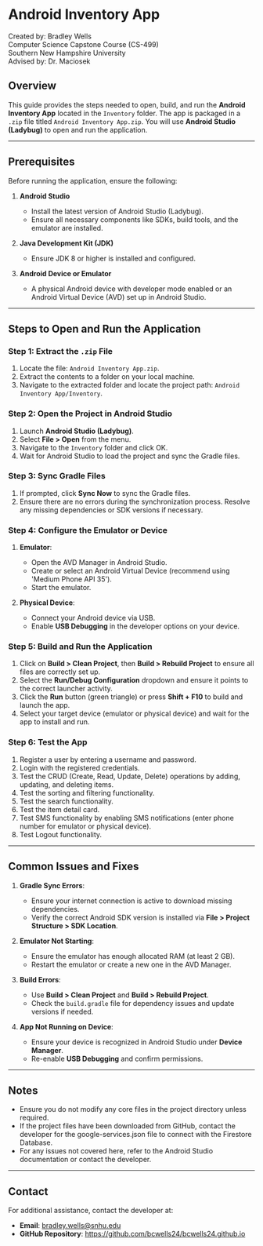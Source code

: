 # Android Inventory App
Created by: Bradley Wells   
Computer Science Capstone Course (CS-499)  
Southern New Hampshire University  
Advised by: Dr. Maciosek  

## Overview
This guide provides the steps needed to open, build, and run the **Android Inventory App** located 
in the `Inventory` folder. The app is packaged in a `.zip` file titled `Android Inventory App.zip`. 
You will use **Android Studio (Ladybug)** to open and run the application.

---

## Prerequisites
Before running the application, ensure the following:

1. **Android Studio**
    - Install the latest version of Android Studio (Ladybug).
    - Ensure all necessary components like SDKs, build tools, and the emulator are installed.

2. **Java Development Kit (JDK)**
    - Ensure JDK 8 or higher is installed and configured.

3. **Android Device or Emulator**
    - A physical Android device with developer mode enabled or an Android Virtual Device (AVD) set up in Android Studio.

---

## Steps to Open and Run the Application

### Step 1: Extract the `.zip` File
1. Locate the file: `Android Inventory App.zip`.
2. Extract the contents to a folder on your local machine.
3. Navigate to the extracted folder and locate the project path:
   `Android Inventory App/Inventory`.

### Step 2: Open the Project in Android Studio
1. Launch **Android Studio (Ladybug)**.
2. Select **File > Open** from the menu.
3. Navigate to the `Inventory` folder and click OK.
4. Wait for Android Studio to load the project and sync the Gradle files.

### Step 3: Sync Gradle Files
1. If prompted, click **Sync Now** to sync the Gradle files.
2. Ensure there are no errors during the synchronization process. Resolve any missing dependencies or SDK versions if necessary.

### Step 4: Configure the Emulator or Device
1. **Emulator**:
    - Open the AVD Manager in Android Studio.
    - Create or select an Android Virtual Device (recommend using 'Medium Phone API 35').
    - Start the emulator.

2. **Physical Device**:
    - Connect your Android device via USB.
    - Enable **USB Debugging** in the developer options on your device.

### Step 5: Build and Run the Application
1. Click on **Build > Clean Project**, then **Build > Rebuild Project** to ensure all files are correctly set up.
2. Select the **Run/Debug Configuration** dropdown and ensure it points to the correct launcher activity.
3. Click the **Run** button (green triangle) or press **Shift + F10** to build and launch the app.
4. Select your target device (emulator or physical device) and wait for the app to install and run.

### Step 6: Test the App
1. Register a user by entering a username and password.
2. Login with the registered credentials.
3. Test the CRUD (Create, Read, Update, Delete) operations by adding, updating, and deleting items.
4. Test the sorting and filtering functionality.
5. Test the search functionality.
6. Test the item detail card.
7. Test SMS functionality by enabling SMS notifications (enter phone number for emulator or physical device).
8. Test Logout functionality.

---

## Common Issues and Fixes

1. **Gradle Sync Errors**:
    - Ensure your internet connection is active to download missing dependencies.
    - Verify the correct Android SDK version is installed via **File > Project Structure > SDK Location**.

2. **Emulator Not Starting**:
    - Ensure the emulator has enough allocated RAM (at least 2 GB).
    - Restart the emulator or create a new one in the AVD Manager.

3. **Build Errors**:
    - Use **Build > Clean Project** and **Build > Rebuild Project**.
    - Check the `build.gradle` file for dependency issues and update versions if needed.

4. **App Not Running on Device**:
    - Ensure your device is recognized in Android Studio under **Device Manager**.
    - Re-enable **USB Debugging** and confirm permissions.

---

## Notes
- Ensure you do not modify any core files in the project directory unless required.
- If the project files have been downloaded from GitHub, contact the developer for the google-services.json file to connect with the Firestore Database.
- For any issues not covered here, refer to the Android Studio documentation or contact the developer.

---

## Contact
For additional assistance, contact the developer at:
- **Email**: bradley.wells@snhu.edu
- **GitHub Repository**: https://github.com/bcwells24/bcwells24.github.io

